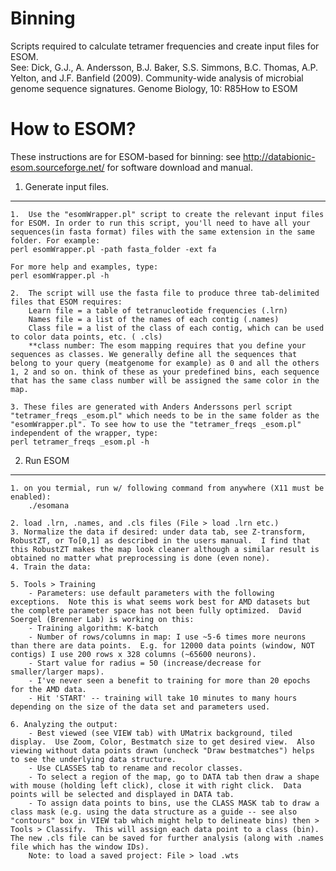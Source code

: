 Binning
=======

Scripts required to calculate tetramer frequencies and create input files for ESOM.<br>
See: Dick, G.J., A. Andersson, B.J. Baker, S.S. Simmons, B.C. Thomas, A.P. Yelton, and J.F. Banfield (2009).  Community-wide analysis of microbial genome sequence signatures. Genome Biology, 10: R85How to ESOM

How to ESOM?
============

These instructions are for ESOM-based for binning: see http://databionic-esom.sourceforge.net/ for software download and manual.

1.	Generate input files.
-------------------------
	1.	Use the "esomWrapper.pl" script to create the relevant input files for ESOM. In order to run this script, you'll need to have all your sequences(in fasta format) files with the same extension in the same folder. For example:
	perl esomWrapper.pl -path fasta_folder -ext fa
	
	For more help and examples, type:
	perl esomWrapper.pl -h
	
	2.	The script will use the fasta file to produce three tab-delimited files that ESOM requires: 
		Learn file = a table of tetranucleotide frequencies (.lrn)
		Names file = a list of the names of each contig (.names)
		Class file = a list of the class of each contig, which can be used to color data points, etc. ( .cls)
		**class number: The esom mapping requires that you define your sequences as classes. We generally define all the sequences that belong to your query (meatgenome for example) as 0 and all the others 1, 2 and so on. think of these as your predefined bins, each sequence that has the same class number will be assigned the same color in the map.

	3. These files are generated with Anders Anderssons perl script "tetramer_freqs _esom.pl" which needs to be in the same folder as the "esomWrapper.pl". To see how to use the "tetramer_freqs _esom.pl" independent of the wrapper, type:
	perl tetramer_freqs _esom.pl -h

2.	Run ESOM
------------
	1. on you termial, run w/ following command from anywhere (X11 must be enabled):
		./esomana

	2. load .lrn, .names, and .cls files (File > load .lrn etc.)
	3. Normalize the data if desired: under data tab, see Z-transform, RobustZT, or To[0,1] as described in the users manual.  I find that this RobustZT makes the map look cleaner although a similar result is obtained no matter what preprocessing is done (even none).
	4. Train the data:

	5. Tools > Training
		- Parameters: use default parameters with the following exceptions.  Note this is what seems work best for AMD datasets but the complete parameter space has not been fully optimized.  David Soergel (Brenner Lab) is working on this:
		- Training algorithm: K-batch
		- Number of rows/columns in map: I use ~5-6 times more neurons than there are data points.  E.g. for 12000 data points (window, NOT contigs) I use 200 rows x 328 columns (~65600 neurons).
		- Start value for radius = 50 (increase/decrease for smaller/larger maps). 
		- I've never seen a benefit to training for more than 20 epochs for the AMD data.
		- Hit 'START' -- training will take 10 minutes to many hours depending on the size of the data set and parameters used.

	6. Analyzing the output:
		- Best viewed (see VIEW tab) with UMatrix background, tiled display.  Use Zoom, Color, Bestmatch size to get desired view.  Also viewing without data points drawn (uncheck "Draw bestmatches") helps to see the underlying data structure.
		- Use CLASSES tab to rename and recolor classes.
		- To select a region of the map, go to DATA tab then draw a shape with mouse (holding left click), close it with right click.  Data points will be selected and displayed in DATA tab.
		- To assign data points to bins, use the CLASS MASK tab to draw a class mask (e.g. using the data structure as a guide -- see also "contours" box in VIEW tab which might help to delineate bins) then > Tools > Classify.  This will assign each data point to a class (bin).  The new .cls file can be saved for further analysis (along with .names file which has the window IDs).
		Note: to load a saved project: File > load .wts
